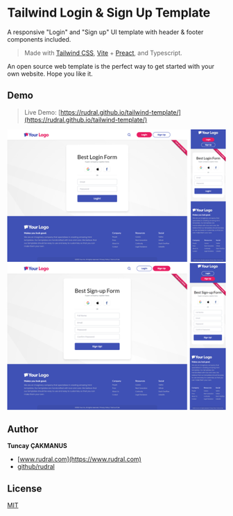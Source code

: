 # Tailwind Login & Sign Up Template

A responsive "Login" and "Sign up" UI template with header & footer components included.

> Made with [Tailwind CSS](https://tailwindcss.com/), [Vite](https://vitejs.dev/) + [Preact](https://preactjs.com/), and Typescript.

An open source web template is the perfect way to get started with your own website. Hope you like it.

## Demo

> Live Demo: [https://rudral.github.io/tailwind-template/](https://rudral.github.io/tailwind-template/)

<img src="src/assets/login-sc.png" alt="Login" title="Login" />
<img src="src/assets/signup-sc.png" alt="Signup" title="Signup" />

## Author

**Tuncay ÇAKMANUS**

+ [www.rudral.com](https://www.rudral.com)
+ [github/rudral](https://github.com/rudral)

## License

[MIT][mit-license]

[mit-license]: ./LICENSE.md
